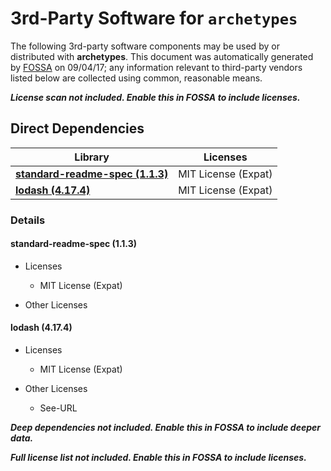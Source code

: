 # 3rd-Party Software for `archetypes`

The following 3rd-party software components may be used by or distributed with **archetypes**.  This document was automatically generated by [FOSSA](http://fossa.io) on 09/04/17; any information relevant to third-party vendors listed below are collected using common, reasonable means.


***License scan not included.  Enable this in FOSSA to include licenses.***

## Direct Dependencies


Library|Licenses
-------|--------
**[standard-readme-spec (1.1.3)](#standard-readme-spec)**|MIT License (Expat)
**[lodash (4.17.4)](#lodash)**|MIT License (Expat)


### Details


#### **standard-readme-spec (1.1.3)**


* Licenses
    * MIT License (Expat)




* Other Licenses




#### **lodash (4.17.4)**


* Licenses
    * MIT License (Expat)




* Other Licenses
    * See-URL


***Deep dependencies not included.  Enable this in FOSSA to include deeper data.***



***Full license list not included.  Enable this in FOSSA to include licenses.***



[FOSSA]: # (Do not touch the comments below)

[FOSSA]: # (==depsig=e3b0c44298fc1c149afbf4c8996fb92427ae41e4649b934ca495991b7852b855==)
